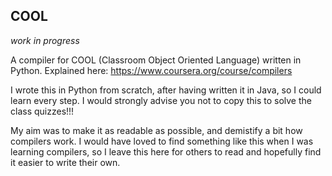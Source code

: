 COOL
---

*work in progress*

A compiler for COOL (Classroom Object Oriented Language) written in Python. Explained here: https://www.coursera.org/course/compilers

I wrote this in Python from scratch, after having written it in Java, so I could learn every step. I would strongly advise you not to copy this to solve the class quizzes!!!

My aim was to make it as readable as possible, and demistify a bit how compilers work. I would have loved to find something like this when I was learning compilers, so I leave this here for others to read and hopefully find it easier to write their own.
